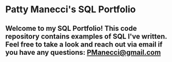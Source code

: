 # Patty Manecci's SQL Portfolio

## Welcome to my SQL Portfolio! This code repository contains examples of SQL I've written. Feel free to take a look and reach out via email if you have any questions: PManecci@gmail.com
